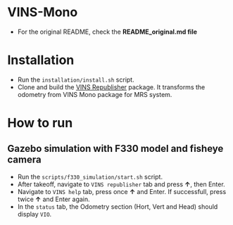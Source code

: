 # VINS-Mono
* For the original README, check the **README_original.md file**

# Installation
* Run the ``installation/install.sh`` script.
* Clone and build the [VINS Republisher](https://mrs.felk.cvut.cz/gitlab/visual-localization/vins_republish) package. It transforms the odometry from VINS Mono package for MRS system.

# How to run
## Gazebo simulation with F330 model and fisheye camera
* Run the ``scripts/f330_simulation/start.sh`` script.
* After takeoff, navigate to ``VINS republisher`` tab and press **&#8593;**, then Enter.
* Navigate to ``VINS help`` tab, press once **&#8593;** and Enter. If successfull, press twice **&#8593;** and Enter again.
* In the ``status`` tab, the Odometry section (Hort, Vert and Head) should display ``VIO``.